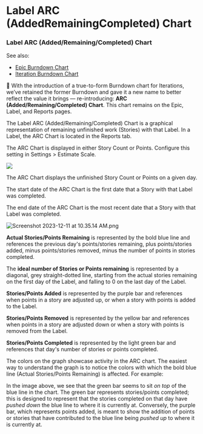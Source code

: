# Label ARC (AddedRemainingCompleted) Chart

### Label ARC (Added/Remaining/Completed) Chart

See also:

* [Epic Burndown Chart](https://help.shortcut.com/hc/en-us/articles/360045484032)
* [Iteration Burndown Chart](https://help.shortcut.com/hc/en-us/articles/360030805711)

🌟 With the introduction of a true-to-form Burndown chart for Iterations, we’ve retained the former Burndown and gave it a new name to better reflect the value it brings — re-introducing: **ARC (Added/Remaining/Completed) Chart**. This chart remains on the Epic, Label, and Reports pages.

The Label ARC (Added/Remaining/Completed) Chart is a graphical representation of remaining unfinished work (Stories) with that Label. In a Label, the ARC Chart is located in the Reports tab.

The ARC Chart is displayed in either Story Count or Points. Configure this setting in Settings > Estimate Scale.&#x20;

![](https://help.shortcut.com/hc/article_attachments/23322775713044)

The ARC Chart displays the unfinished Story Count or Points on a given day.

The start date of the ARC Chart is the first date that a Story with that Label was completed.

The end date of the ARC Chart is the most recent date that a Story with that Label was completed.

![Screenshot 2023-12-11 at 10.35.14 AM.png](https://help.shortcut.com/hc/article_attachments/21919493872276)

**Actual Stories/Points Remaining** is represented by the bold blue line and references the previous day's points/stories remaining, plus points/stories added, minus points/stories removed, minus the number of points in stories completed.

The **ideal number of Stories or Points remaining** is represented by a diagonal, grey straight-dotted line, starting from the actual stories remaining on the first day of the Label, and falling to 0 on the last day of the Label.

**Stories/Points Added** is represented by the purple bar and references when points in a story are adjusted up, or when a story with points is added to the Label.

**Stories/Points Removed** is represented by the yellow bar and references when points in a story are adjusted down or when a story with points is removed from the Label.

**Stories/Points Completed** is represented by the light green bar and references that day's number of stories or points completed.

The colors on the graph showcase activity in the ARC chart. The easiest way to understand the graph is to notice the colors with which the bold blue line (Actual Stories/Points Remaining) is affected. For example:

In the image above, we see that the green bar seems to sit _on top_ of the blue line in the chart. The green bar represents stories/points completed; this is designed to represent that the stories completed on that day have _pushed down_ the blue line to where it is currently at. Conversely, the purple bar, which represents points added, is meant to show the addition of points or stories that have contributed to the blue line being _pushed up_ to where it is currently at.
